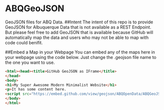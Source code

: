 # ABQGeoJSON
GeoJSON files for ABQ Data. 
##Intent
The intent of this repo is to provide GeoJSON for Albuquerque Data that is not available as a REST Endpoint. But please feel free to add GeoJSON that is available because GitHub will automatically map the data and users who may not be able to map with code could benifit.

##Embed a Map in your Webpage
You can embed any of the maps here in your webpage using the code below. Just change the .geojson file name to the one you want to use.

```html
<html><head><title>GitHub GeoJSON as IFrame</title>
</head>
<body>
<h1>My Super Awesome Modern Minimalist Website</h1>
<p>It has some content here.
<script src="https://embed.github.com/view/geojson/ABQOpenData/ABQGeoJSON/master/cityparks_fromesrijson.geojson?height=600&width=1000"></script>
</body>
</html>
```
